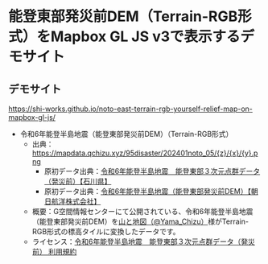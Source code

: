 # 能登東部発災前DEM（Terrain-RGB形式）をMapbox GL JS v3で表示するデモサイト
## デモサイト
https://shi-works.github.io/noto-east-terrain-rgb-yourself-relief-map-on-mapbox-gl-js/

- 令和6年能登半島地震（能登東部発災前DEM）（Terrain-RGB形式）
    - 出典：https://mapdata.qchizu.xyz/95disaster/202401noto_05/{z}/{x}/{y}.png
        - 原初データ出典：[令和6年能登半島地震　能登東部３次元点群データ（発災前）【石川県】](https://www.geospatial.jp/ckan/dataset/2024-notoeast-pc)
        - 原初データ出典：[令和6年能登半島地震（能登東部発災前DEM）【朝日航洋株式会社】](https://www.geospatial.jp/ckan/dataset/aac-disaster-20240101-dem)
    - 概要：G空間情報センターにて公開されている、令和6年能登半島地震（能登東部発災前DEM）を[山と地図（@Yama_Chizu）](https://twitter.com/Yama_Chizu)様がTerrain-RGB形式の標高タイルに変換したデータです。
    - ライセンス：[令和6年能登半島地震　能登東部３次元点群データ（発災前） 利用規約](https://www.geospatial.jp/ckan/dataset/2024-notoeast-pc/resource/2a14fee7-947e-4aa1-ab7f-45399fdd34a3)
